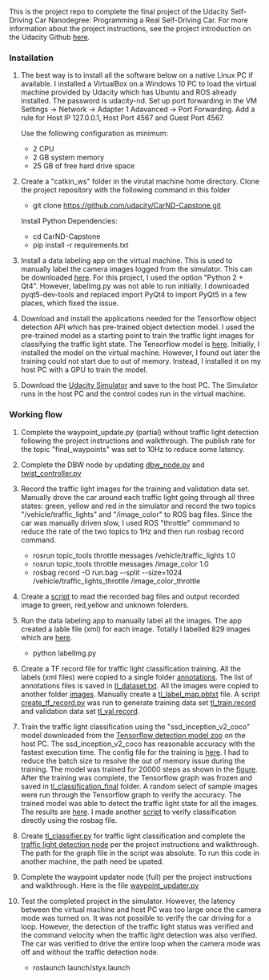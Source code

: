 This is the project repo to complete the final project of the Udacity Self-Driving Car Nanodegree: Programming a Real Self-Driving Car. For more information about the project instructions, see the project introduction on the Udacity Github [here](https://classroom.udacity.com/nanodegrees/nd013/parts/6047fe34-d93c-4f50-8336-b70ef10cb4b2/modules/e1a23b06-329a-4684-a717-ad476f0d8dff/lessons/462c933d-9f24-42d3-8bdc-a08a5fc866e4/concepts/5ab4b122-83e6-436d-850f-9f4d26627fd9).

### Installation

1.	The best way is to install all the software below on a native Linux PC if available. I installed a VirtualBox on a Windows 10 PC to load the virtual machine provided by Udacity which has Ubuntu and ROS already installed. The password is udacity-nd. Set up port forwarding in the VM Settings -> Network -> Adapter 1 Adavanced -> Port Forwarding. Add a rule for Host IP 127.0.0.1, Host Port 4567 and Guest Port 4567.

	Use the following configuration as minimum:
	* 2 CPU
	* 2 GB system memory
	* 25 GB of free hard drive space
	
2. Create a "catkin_ws" folder in the virutal machine home directory. Clone the project repository with the following command in this folder
   * git clone https://github.com/udacity/CarND-Capstone.git
   
   Install Python Dependencies:
   * cd CarND-Capstone
   * pip install -r requirements.txt
   
3. Install a data labeling app on the virtual machine. This is used to manually label the camera images logged from the simulator. This can be downloaded [here](https://github.com/tzutalin/labelImg). For this project, I used the option "Python 2 + Qt4". However, labelImg.py was not able to run initially. I downloaded pyqt5-dev-tools and replaced import PyQt4 to import PyQt5 in a few places, which fixed the issue.

4. Download and install the applications needed for the Tensorflow object detection API which has pre-trained object detection model. I used the pre-trained model as a starting point to train the traffic light images for classifying the traffic light state. The Tensorflow model is [here](https://github.com/tensorflow/models). Initially, I installed the model on the virtual machine. However, I found out later the training could not start due to out of memory. Instead, I installed it on my host PC with a GPU to train the model.

5.	Download the [Udacity Simulator](https://github.com/udacity/CarND-Capstone/releases) and save to the host PC. The Simulator runs in the host PC and the control codes run in the virtual machine.

### Working flow
1. Complete the waypoint_update.py (partial) without traffic light detection following the project instructions and walkthrough. The publish rate for the topic "final_waypoints" was set to 10Hz to reduce some latency. 

2. Complete the DBW node by updating [dbw_node.py](https://github.com/lidaniel1/CarND-Capstone/tree/master/ros/src/twist_controller/dbw_node.py) and [twist_controller.py](https://github.com/lidaniel1/CarND-Capstone/tree/master/ros/src/twist_controller/twist_controller.py)

3. Record the traffic light images for the training and validation data set. Manually drove the car around each traffic light going through all three states: green, yellow and red in the simulator and record the two topics "/vehicle/traffic_lights" and "/image_color" to ROS bag files. Since the car was manually driven slow, I used ROS "throttle" commmand to reduce the rate of the two topics to 1Hz and then run rosbag record command.
	* rosrun topic_tools throttle messages /vehicle/traffic_lights 1.0
	* rosrun topic_tools throttle messages /image_color 1.0
	* rosbag record -O run.bag --split --size=1024 /vehicle/traffic_lights_throttle /image_color_throttle

4. Create a [script](https://github.com/lidaniel1/CarND-Capstone/blob/master/ros/src/tl_training_prep/readbagfile.py) to read the recorded bag files and output recorded image to green, red,yellow and unknown folerders.

5. Run the data labeling app to manually label all the images. The app created a lable file (xml) for each image. Totally I labelled 829 images which are [here](https://github.com/lidaniel1/CarND-Capstone/tree/master/ros/image). 
	* python labelImg.py
	
6. Create a TF record file for traffic light classification training. All the labels (xml files) were copied to a single folder [annotations](https://github.com/lidaniel1/CarND-Capstone/tree/master/ros/tl_dataset/annotations). The list of annotations files is saved in [tl_dataset.txt](https://github.com/lidaniel1/CarND-Capstone/blob/master/ros/tl_dataset/annotations/tl_dataset.txt). All the images were copied to another folder [images](https://github.com/lidaniel1/CarND-Capstone/tree/master/ros/tl_dataset/images). Manually create a [tl_label_map.pbtxt](https://github.com/lidaniel1/CarND-Capstone/blob/master/ros/tl_dataset/data/tl_label_map.pbtxt) file. A script [create_tf_record.py](https://github.com/lidaniel1/CarND-Capstone/blob/master/ros/src/tl_training_prep/create_tf_record.py) was run to generate training data set [tl_train.record](https://github.com/lidaniel1/CarND-Capstone/blob/master/ros/tl_dataset/data/tl_train.record) and validation data set [tl_val.record](https://github.com/lidaniel1/CarND-Capstone/blob/master/ros/tl_dataset/data/tl_val.record).

7. Train the traffic light classification using the "ssd_inception_v2_coco" model downloaded from the [Tensorflow detection model zoo](https://github.com/tensorflow/models/blob/master/research/object_detection/g3doc/detection_model_zoo.md) on the host PC. The ssd_inception_v2_coco has reasonable accuracy with the fastest execution time. The config file for the training is [here](https://github.com/lidaniel1/CarND-Capstone/blob/master/ros/tl_dataset/tl.config). I had to reduce the batch size to resolve the out of memory issue during the training. The model was trained for 20000 steps as shown in the [figure](https://github.com/lidaniel1/CarND-Capstone/blob/master/ros/src/tl_detector/light_classification/tl_training_progress.png). After the training was complete, the Tensorflow graph was frozen and saved in [tl_classification_final](https://github.com/lidaniel1/CarND-Capstone/tree/master/ros/src/tl_detector/light_classification/tl_classification_final) folder. A random select of sample images were run through the Tensorflow graph to verify the accuracy. The trained model was able to detect the traffic light state for all the images. The results are [here](https://github.com/lidaniel1/CarND-Capstone/tree/master/ros/src/tl_detector/light_classification/tl_classification_valid). I made another [script](https://github.com/lidaniel1/CarND-Capstone/blob/master/ros/src/tl_detector/tl_classification_class_test.py) to verify classification directly using the rosbag file.

8. Create [tl_classifier.py](https://github.com/lidaniel1/CarND-Capstone/blob/master/ros/src/tl_detector/light_classification/tl_classifier.py) for traffic light classification and complete the [traffic light detection node](https://github.com/lidaniel1/CarND-Capstone/blob/master/ros/src/tl_detector/tl_detector.py) per the project instructions and walkthrough.  The path for the graph file in the script was absolute. To run this code in another machine, the path need be upated.

9. Complete the waypoint updater node (full) per the project instructions and walkthrough. Here is the file [waypoint_updater.py]( https://github.com/lidaniel1/CarND-Capstone/tree/master/ros/src/waypoint_updater/waypoint_updater.py)

10. Test the completed project in the simulator. However, the latency between the virtual machine and host PC was too large once the camera mode was turned on. It was not possible to verify the car driving for a loop. However, the detection of the traffic light status was verified and the command velocity when the traffic light detection was also verified. The car was verified to drive the entire loop when the camera mode was off and without the traffic detection node.
	* roslaunch launch/styx.launch